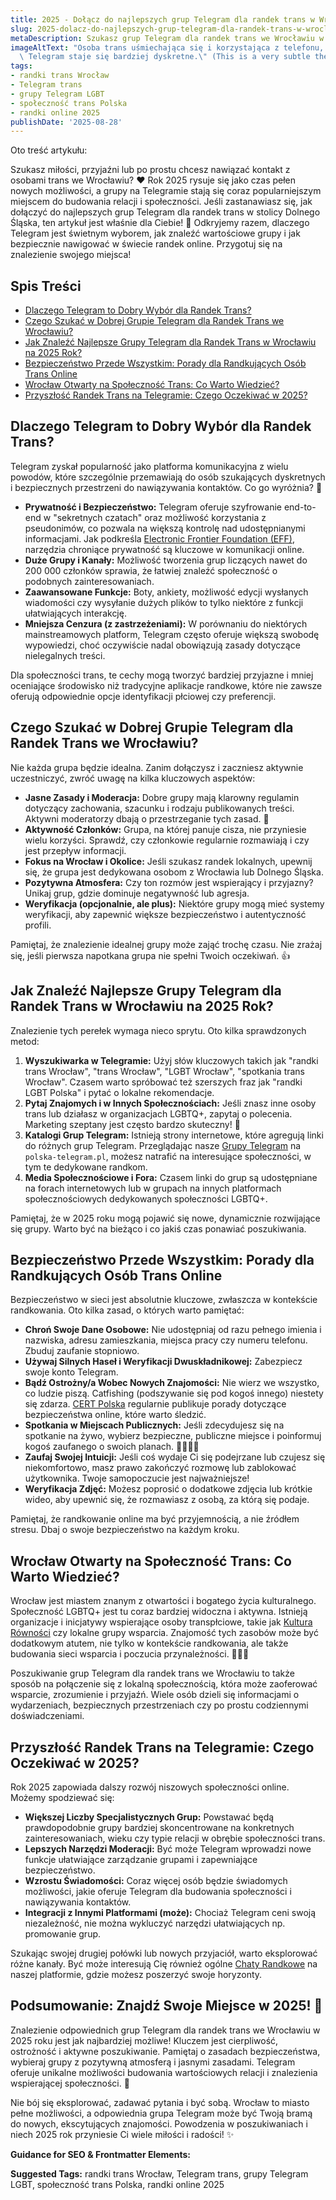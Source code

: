 ```yaml
---
title: 2025 - Dołącz do najlepszych grup Telegram dla randek trans w Wrocławiu
slug: 2025-dolacz-do-najlepszych-grup-telegram-dla-randek-trans-w-wroclawiu
metaDescription: Szukasz grup Telegram dla randek trans we Wrocławiu w 2025? Odkryj, jak znaleźć najlepsze społeczności, porady dotyczące bezpieczeństwa i czego się spodziewać.
imageAltText: "Osoba trans uśmiechająca się i korzystająca z telefonu, symbolizująca randki online na Telegramie we Wrocławiu.\n\n    *   Anchor Text: Grupy Telegram\n    *   Target Path: `/grupy`\n*   **Embedded 2:**\n    *   Anchor Text: Chaty Randkowe\n    *   Target Path: `/czaty/randkowe`\n*   **Additional Suggestion 1 (for section \"Jak Znaleźć Najlepsze Grupy Telegram...\"):**\n    *   Phrase: \"Przeglądając różne kategorie na `polska-telegram.pl`, takie jak [Randki](/randki) lub dedykowane społeczności [LGBT](/lgbt), możesz odkryć nowe możliwości.\"\n    *   Anchor Text 1: Randki\n    *   Target Path 1: `/randki` (if a general dating category exists)\n    *   Anchor Text 2: LGBT\n    *   Target Path 2: `/lgbt` (if an LGBT category exists)\n*   **Additional Suggestion 2 (for section \"Dlaczego Telegram to Dobry Wybór...\"):**\n    *   Phrase: \"Wiele z tych funkcji sprawia, że przeglądanie ofert w sekcji [Ogłoszenia Towarzyskie](/ogloszenia-towarzyskie) na platformach takich jak\
  \ Telegram staje się bardziej dyskretne.\" (This is a very subtle thematic link if such a category exists and is relevant to the broader adult niche context, use with caution depending on site structure and policies).\n    *   Anchor Text: Ogłoszenia Towarzyskie\n    *   Target Path: `/ogloszenia-towarzyskie`"
tags:
- randki trans Wrocław
- Telegram trans
- grupy Telegram LGBT
- społeczność trans Polska
- randki online 2025
publishDate: '2025-08-28'
---
```


Oto treść artykułu:

Szukasz miłości, przyjaźni lub po prostu chcesz nawiązać kontakt z osobami trans we Wrocławiu? ❤️ Rok 2025 rysuje się jako czas pełen nowych możliwości, a grupy na Telegramie stają się coraz popularniejszym miejscem do budowania relacji i społeczności. Jeśli zastanawiasz się, jak dołączyć do najlepszych grup Telegram dla randek trans w stolicy Dolnego Śląska, ten artykuł jest właśnie dla Ciebie! 🤩 Odkryjemy razem, dlaczego Telegram jest świetnym wyborem, jak znaleźć wartościowe grupy i jak bezpiecznie nawigować w świecie randek online. Przygotuj się na znalezienie swojego miejsca!

## Spis Treści

- [Dlaczego Telegram to Dobry Wybór dla Randek Trans?](#dlaczego-telegram-to-dobry-wybór-dla-randek-trans)
- [Czego Szukać w Dobrej Grupie Telegram dla Randek Trans we Wrocławiu?](#czego-szukać-w-dobrej-grupie-telegram-dla-randek-trans-we-wroclawiu)
- [Jak Znaleźć Najlepsze Grupy Telegram dla Randek Trans w Wrocławiu na 2025 Rok?](#jak-znaleźć-najlepsze-grupy-telegram-dla-randek-trans-w-wroclawiu-na-2025-rok)
- [Bezpieczeństwo Przede Wszystkim: Porady dla Randkujących Osób Trans Online](#bezpieczeństwo-przede-wszystkim-porady-dla-randkujących-osób-trans-online)
- [Wrocław Otwarty na Społeczność Trans: Co Warto Wiedzieć?](#wrocław-otwarty-na-społeczność-trans-co-warto-wiedzieć)
- [Przyszłość Randek Trans na Telegramie: Czego Oczekiwać w 2025?](#przyszłość-randek-trans-na-telegramie-czego-oczekiwać-w-2025)

## Dlaczego Telegram to Dobry Wybór dla Randek Trans?

Telegram zyskał popularność jako platforma komunikacyjna z wielu powodów, które szczególnie przemawiają do osób szukających dyskretnych i bezpiecznych przestrzeni do nawiązywania kontaktów. Co go wyróżnia? 🤔

*   **Prywatność i Bezpieczeństwo:** Telegram oferuje szyfrowanie end-to-end w "sekretnych czatach" oraz możliwość korzystania z pseudonimów, co pozwala na większą kontrolę nad udostępnianymi informacjami. Jak podkreśla [Electronic Frontier Foundation (EFF)](https://www.eff.org/issues/privacy), narzędzia chroniące prywatność są kluczowe w komunikacji online.
*   **Duże Grupy i Kanały:** Możliwość tworzenia grup liczących nawet do 200 000 członków sprawia, że łatwiej znaleźć społeczność o podobnych zainteresowaniach.
*   **Zaawansowane Funkcje:** Boty, ankiety, możliwość edycji wysłanych wiadomości czy wysyłanie dużych plików to tylko niektóre z funkcji ułatwiających interakcję.
*   **Mniejsza Cenzura (z zastrzeżeniami):** W porównaniu do niektórych mainstreamowych platform, Telegram często oferuje większą swobodę wypowiedzi, choć oczywiście nadal obowiązują zasady dotyczące nielegalnych treści.

Dla społeczności trans, te cechy mogą tworzyć bardziej przyjazne i mniej oceniające środowisko niż tradycyjne aplikacje randkowe, które nie zawsze oferują odpowiednie opcje identyfikacji płciowej czy preferencji.

## Czego Szukać w Dobrej Grupie Telegram dla Randek Trans we Wrocławiu?

Nie każda grupa będzie idealna. Zanim dołączysz i zaczniesz aktywnie uczestniczyć, zwróć uwagę na kilka kluczowych aspektów:

*   **Jasne Zasady i Moderacja:** Dobre grupy mają klarowny regulamin dotyczący zachowania, szacunku i rodzaju publikowanych treści. Aktywni moderatorzy dbają o przestrzeganie tych zasad. 🧐
*   **Aktywność Członków:** Grupa, na której panuje cisza, nie przyniesie wielu korzyści. Sprawdź, czy członkowie regularnie rozmawiają i czy jest przepływ informacji.
*   **Fokus na Wrocław i Okolice:** Jeśli szukasz randek lokalnych, upewnij się, że grupa jest dedykowana osobom z Wrocławia lub Dolnego Śląska.
*   **Pozytywna Atmosfera:** Czy ton rozmów jest wspierający i przyjazny? Unikaj grup, gdzie dominuje negatywność lub agresja.
*   **Weryfikacja (opcjonalnie, ale plus):** Niektóre grupy mogą mieć systemy weryfikacji, aby zapewnić większe bezpieczeństwo i autentyczność profili.

Pamiętaj, że znalezienie idealnej grupy może zająć trochę czasu. Nie zrażaj się, jeśli pierwsza napotkana grupa nie spełni Twoich oczekiwań. 👍

## Jak Znaleźć Najlepsze Grupy Telegram dla Randek Trans w Wrocławiu na 2025 Rok?

Znalezienie tych perełek wymaga nieco sprytu. Oto kilka sprawdzonych metod:

1.  **Wyszukiwarka w Telegramie:** Użyj słów kluczowych takich jak "randki trans Wrocław", "trans Wrocław", "LGBT Wrocław", "spotkania trans Wrocław". Czasem warto spróbować też szerszych fraz jak "randki LGBT Polska" i pytać o lokalne rekomendacje.
2.  **Pytaj Znajomych i w Innych Społecznościach:** Jeśli znasz inne osoby trans lub działasz w organizacjach LGBTQ+, zapytaj o polecenia. Marketing szeptany jest często bardzo skuteczny! 🤫
3.  **Katalogi Grup Telegram:** Istnieją strony internetowe, które agregują linki do różnych grup Telegram. Przeglądając nasze [Grupy Telegram](/grupy) na `polska-telegram.pl`, możesz natrafić na interesujące społeczności, w tym te dedykowane randkom.
4.  **Media Społecznościowe i Fora:** Czasem linki do grup są udostępniane na forach internetowych lub w grupach na innych platformach społecznościowych dedykowanych społeczności LGBTQ+.

Pamiętaj, że w 2025 roku mogą pojawić się nowe, dynamicznie rozwijające się grupy. Warto być na bieżąco i co jakiś czas ponawiać poszukiwania.

## Bezpieczeństwo Przede Wszystkim: Porady dla Randkujących Osób Trans Online

Bezpieczeństwo w sieci jest absolutnie kluczowe, zwłaszcza w kontekście randkowania. Oto kilka zasad, o których warto pamiętać:

*   **Chroń Swoje Dane Osobowe:** Nie udostępniaj od razu pełnego imienia i nazwiska, adresu zamieszkania, miejsca pracy czy numeru telefonu. Zbuduj zaufanie stopniowo.
*   **Używaj Silnych Haseł i Weryfikacji Dwuskładnikowej:** Zabezpiecz swoje konto Telegram.
*   **Bądź Ostrożny/a Wobec Nowych Znajomości:** Nie wierz we wszystko, co ludzie piszą. Catfishing (podszywanie się pod kogoś innego) niestety się zdarza. [CERT Polska](https://www.cert.pl/ouch/) regularnie publikuje porady dotyczące bezpieczeństwa online, które warto śledzić.
*   **Spotkania w Miejscach Publicznych:** Jeśli zdecydujesz się na spotkanie na żywo, wybierz bezpieczne, publiczne miejsce i poinformuj kogoś zaufanego o swoich planach. 🚶‍♀️🚶‍♂️
*   **Zaufaj Swojej Intuicji:** Jeśli coś wydaje Ci się podejrzane lub czujesz się niekomfortowo, masz prawo zakończyć rozmowę lub zablokować użytkownika. Twoje samopoczucie jest najważniejsze!
*   **Weryfikacja Zdjęć:** Możesz poprosić o dodatkowe zdjęcia lub krótkie wideo, aby upewnić się, że rozmawiasz z osobą, za którą się podaje.

Pamiętaj, że randkowanie online ma być przyjemnością, a nie źródłem stresu. Dbaj o swoje bezpieczeństwo na każdym kroku.

## Wrocław Otwarty na Społeczność Trans: Co Warto Wiedzieć?

Wrocław jest miastem znanym z otwartości i bogatego życia kulturalnego. Społeczność LGBTQ+ jest tu coraz bardziej widoczna i aktywna. Istnieją organizacje i inicjatywy wspierające osoby transpłciowe, takie jak [Kultura Równości](https://kulturarownosci.org/) czy lokalne grupy wsparcia. Znajomość tych zasobów może być dodatkowym atutem, nie tylko w kontekście randkowania, ale także budowania sieci wsparcia i poczucia przynależności. 🏳️‍⚧️✨

Poszukiwanie grup Telegram dla randek trans we Wrocławiu to także sposób na połączenie się z lokalną społecznością, która może zaoferować wsparcie, zrozumienie i przyjaźń. Wiele osób dzieli się informacjami o wydarzeniach, bezpiecznych przestrzeniach czy po prostu codziennymi doświadczeniami.

## Przyszłość Randek Trans na Telegramie: Czego Oczekiwać w 2025?

Rok 2025 zapowiada dalszy rozwój niszowych społeczności online. Możemy spodziewać się:

*   **Większej Liczby Specjalistycznych Grup:** Powstawać będą prawdopodobnie grupy bardziej skoncentrowane na konkretnych zainteresowaniach, wieku czy typie relacji w obrębie społeczności trans.
*   **Lepszych Narzędzi Moderacji:** Być może Telegram wprowadzi nowe funkcje ułatwiające zarządzanie grupami i zapewniające bezpieczeństwo.
*   **Wzrostu Świadomości:** Coraz więcej osób będzie świadomych możliwości, jakie oferuje Telegram dla budowania społeczności i nawiązywania kontaktów.
*   **Integracji z Innymi Platformami (może):** Chociaż Telegram ceni swoją niezależność, nie można wykluczyć narzędzi ułatwiających np. promowanie grup.

Szukając swojej drugiej połówki lub nowych przyjaciół, warto eksplorować różne kanały. Być może interesują Cię również ogólne [Chaty Randkowe](/czaty/randkowe) na naszej platformie, gdzie możesz poszerzyć swoje horyzonty.

## Podsumowanie: Znajdź Swoje Miejsce w 2025! 💖

Znalezienie odpowiednich grup Telegram dla randek trans we Wrocławiu w 2025 roku jest jak najbardziej możliwe! Kluczem jest cierpliwość, ostrożność i aktywne poszukiwanie. Pamiętaj o zasadach bezpieczeństwa, wybieraj grupy z pozytywną atmosferą i jasnymi zasadami. Telegram oferuje unikalne możliwości budowania wartościowych relacji i znalezienia wspierającej społeczności. 🥳

Nie bój się eksplorować, zadawać pytania i być sobą. Wrocław to miasto pełne możliwości, a odpowiednia grupa Telegram może być Twoją bramą do nowych, ekscytujących znajomości. Powodzenia w poszukiwaniach i niech 2025 rok przyniesie Ci wiele miłości i radości! ✨

**Guidance for SEO & Frontmatter Elements:**




**Suggested Tags:**
randki trans Wrocław, Telegram trans, grupy Telegram LGBT, społeczność trans Polska, randki online 2025

